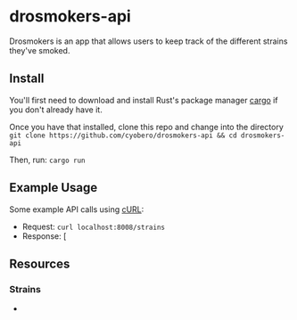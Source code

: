 # drosmokers-api
Drosmokers is an app that allows users to keep track of the different strains they've smoked.

## Install
You'll first need to download and install Rust's package manager [cargo](https://crates.io/) if you don't already have it. 

Once you have that installed, clone this repo and change into the directory
`git clone https://github.com/cyobero/drosmokers-api && cd drosmokers-api`

Then, run:
`cargo run`

## Example Usage
Some example API calls using [cURL](https://curl.se/):
- Request:  `curl localhost:8008/strains`
- Response: [
## Resources

### Strains
- 
